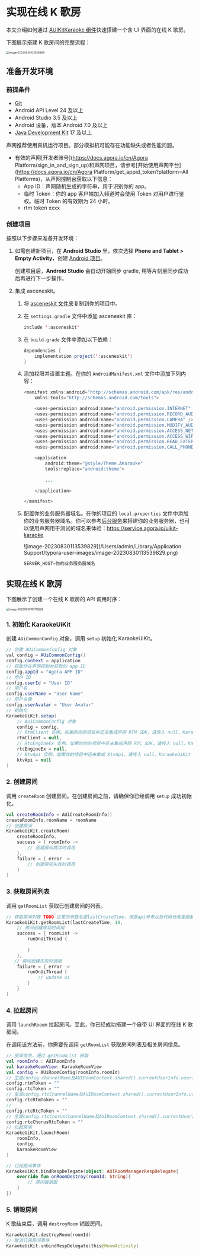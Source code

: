 # 实现在线 K 歌房

本文介绍如何通过 [AUIKitKaraoke 组件](#)快速搭建一个含 UI 界面的在线 K 歌房。

下图展示搭建 K 歌房间的完整流程：

<img src="/Users/admin/Library/Application Support/typora-user-images/image-20230830103826589.png" alt="image-20230830103826589" style="zoom:50%;" />

## 准备开发环境

### 前提条件

- [Git](https://git-scm.com/downloads)
- Android API Level 24 及以上
- Android Studio 3.5 及以上
- Android 设备，版本 Android 7.0 及以上
- [Java Development Kit](https://www.oracle.com/java/technologies/javase-downloads.html) 17 及以上

<Admonition type="caution" title="注意">

声网推荐使用真机运行项目。部分模拟机可能存在功能缺失或者性能问题。

</Admonition>

- 有效的声网[开发者账号](https://docs.agora.io/cn/Agora Platform/sign_in_and_sign_up)和声网项目，请参考[开始使用声网平台](https://docs.agora.io/cn/Agora Platform/get_appid_token?platform=All Platforms)，从声网控制台获取以下信息：
  - App ID：声网随机生成的字符串，用于识别你的 app。
  - 临时 Token：你的 app 客户端加入频道时会使用 Token 对用户进行鉴权。临时 Token 的有效期为 24 小时。
  - rtm token xxxx

### 创建项目

按照以下步骤来准备开发环境：

1. 如需创建新项目，在 **Android Studio** 里，依次选择 **Phone and Tablet > Empty Activity**，创建 [Android 项目](https://developer.android.com/studio/projects/create-project)。

   <Admonition type="info" title="信息">创建项目后，**Android Studio** 会自动开始同步 gradle, 稍等片刻至同步成功后再进行下一步操作。

   </Admonition>

2. 集成 asceneskit。

   1. 将 [asceneskit 文件夹](https://github.com/AgoraIO-Community/AUIKitKaraoke/tree/main/Android/asceneskit)复制到你的项目中。
   
   2. 在 `settings.gradle` 文件中添加 asceneskit 库：
   
      ```java
      include ':asceneskit'
      ```
   
   3. 在 `build.grade` 文件中添加以下依赖：
   
      ```java
      dependencies {
          implementation project(':asceneskit')
      }
      ```
   
   4. 添加权限并设置主题。在你的 `AndroidManifest.xml` 文件中添加下列内容：
   
      ```java
      <manifest xmlns:android="http://schemas.android.com/apk/res/android"
          xmlns:tools="http://schemas.android.com/tools">
      
          <uses-permission android:name="android.permission.INTERNET" />
          <uses-permission android:name="android.permission.RECORD_AUDIO" />
          <uses-permission android:name="android.permission.CAMERA" />
          <uses-permission android:name="android.permission.MODIFY_AUDIO_SETTINGS" />
          <uses-permission android:name="android.permission.ACCESS_NETWORK_STATE" />
          <uses-permission android:name="android.permission.ACCESS_WIFI_STATE" /> 
          <uses-permission android:name="android.permission.READ_EXTERNAL_STORAGE" />
          <uses-permission android:name="android.permission.CALL_PHONE" />
      
          <application
              android:theme="@style/Theme.AKaraoke"
              tools:replace="android:theme">
              
              ...
      
          </application>
      
      </manifest>
      ```
   
   5. 配置你的业务服务器域名。在你的项目的 `local.properties` 文件中添加你的业务服务器域名。你可以参考[后台服务](https://github.com/AgoraIO-Community/AUIKitKaraoke/blob/main/backend/README_zh.md)来搭建你的业务服务器，也可以使用声网用于测试的域名来体验：https://service.agora.io/uikit-karaoke
   
      ![image-20230830113539829](/Users/admin/Library/Application Support/typora-user-images/image-20230830113539829.png)
   
      ```java
      SERVER_HOST=你的业务服务器域名
      ```

## 实现在线 K 歌房

下图展示了创建一个在线 K 歌房的 API 调用时序：

<img src="/Users/admin/Library/Application Support/typora-user-images/image-20230830161719228.png" alt="image-20230830161719228" style="zoom:50%;"/>

### 1. 初始化 KaraokeUiKit

创建 `AUiCommonConfig` 对象，调用 `setup` 初始化 KaraokeUiKit。

```java
// 创建 AUiCommonConfig 对象
val config = AUiCommonConfig()
config.context = application
// 获取你在声网控制台获取的 app ID
config.appId = "Agora APP ID"
// 用户 ID
config.userId = "User ID"
// 用户名
config.userName = "User Name"
// 用户头像
config.userAvatar = "User Avatar"
// 初始化
KaraokeUiKit.setup(
    // AUiCommonConfig 对象
    config = config,
    // RtmClient 实例。如果的你的项目中还未集成声网 RTM SDK，请传入 null，KaraokeUiKit 内部会自行创建
    rtmClient = null,
    // RtcEngineEx 实例。如果的你的项目中还未集成声网 RTC SDK，请传入 null，KaraokeUiKit 内部会自行创建
    rtcEngineEx = null, 
    // KtvApi 实例。如果你的项目中还未集成 KtvApi，请传入 null，KaraokeUiKit 内部会自行创建
    ktvApi = null
)
```

### 2. 创建房间

调用 `createRoom` 创建房间。在创建房间之前，请确保你已经调用 `setup` 成功初始化。

```kotlin
val createRoomInfo = AUiCreateRoomInfo()
createRoomInfo.roomName = roomName
// 创建房间
KaraokeUiKit.createRoom(
    createRoomInfo,
    success = { roomInfo ->
        // 创建房间成功时调用
    },
    failure = { error ->
        // 创建房间失败时调用
    }
)
```

### 3. 获取房间列表

调用 `getRoomList` 获取已创建房间的列表。

```kotlin
// 获取房间列表 TODO 这里的参数名是lastCreateTime，但是api参考以及代码仓库里面都是startTime
KaraokeUiKit.getRoomList(lastCreateTime, 10,
    // 房间创建成功时调用
    success = { roomList ->
        runOnUiThread {
            
        }
    },
   // 房间创建失败时调用  
    failure = { error ->
        runOnUiThread {
            // update ui
        }
    }
)
```

### 4. 拉起房间

调用 `launchRooom` 拉起房间。至此，你已经成功搭建一个自带 UI 界面的在线 K 歌房间。

<Abmonition tpye="caution" title="注意">在调用该方法前，你需要先调用 <code>getRoomList</code> 获取房间列表及相关房间信息。</Abmonition>

```kotlin
// 房间信息，通过 getRoomList 获取
val roomInfo : AUIRoomInfo
val karaokeRoomView: KaraokeRoomView
val config = AUiRoomConfig(roomInfo.roomId)
// 生成config.channelName及AUIRoomContext.shared().currentUserInfo.userId的token
config.rtmToken = ""
config.rtcToken = ""
// 生成config.rtcChannelName及AUIRoomContext.shared().currentUserInfo.userId的token
config.rtcRtmToken = ""
//
config.rtcRtcToken = ""
// 生成config.rtcChorusChannelName及AUIRoomContext.shared().currentUserInfo.userId的token
config.rtcChorusRtcToken = ""
// 拉起房间
KaraokeUiKit.launchRoom(
    roomInfo,
    config, 
    karaokeRoomView
)

// 订阅房间事件
KaraokeUiKit.bindRespDelegate(object: AUIRoomManagerRespDelegate{
    override fun onRoomDestroy(roomId: String){
        // 房间被销毁
    }
})
```

### 5. 销毁房间

K 歌结束后，调用 `destroyRoom` 销毁房间。

```kotlin
KaraokeUiKit.destroyRoom(roomId)
// 取消订阅房间事件
KaraokeUiKit.unbindRespDelegate(this@RoomActivity)
```

